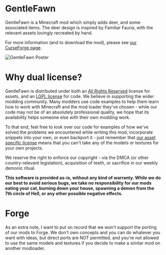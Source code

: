 # GentleFawn

GentleFawn is a Minecraft mod which simply adds deer, and some associated items. The deer design is inspired
by Familiar Fauna, with the relevant assets lovingly recreated by hand.

For more information (and to download the mod), please see 
[our CurseForge page](https://www.curseforge.com/minecraft/mc-mods/gentle-fawn).
 
![GentleFawn Poster](https://i.imgur.com/jwBvm9p.png)

# Why dual license?

GentleFawn is distributed under both an [All Rights Reserved](LICENSE.ASSETS.md) license for assets,
and an [LGPL license](LICENSE.CODE.md) for code.
We believe in supporting the wider modding community. Many modders use code examples 
to help them learn how to work with Minecraft and the mod loader they've chosen - 
while our code may not be of an absolutely professional quality, 
we hope that its availability helps someone else with their own modding work. 

To that end, feel free to look over our code for examples of how we've solved 
the problems we encountered while writing this mod, incorporate snippets into your own,
or even backport it - just remember that [our asset specific license](LICENSE.ASSETS.md) 
means that you can't take any of the models or textures for your own projects.

We reserve the right to enforce our copyright - via the DMCA (or other country-relevant legislation), 
acquisition of teeth, or sacrifice in our weekly demonic ritual.

**This software is provided as-is, without any kind of warranty. While we do our best to avoid serious bugs,
we take no responsibility for our mods eating your cat, burning down your house, spawning a demon from the 7th circle
of Hell, or any other possible negative effects.**

# Forge

As an extra note, I want to put on record that we won't support the porting of our mods to Forge.
We don't own concepts and you can do whatever you want with ideas, but direct ports are NOT 
permitted, and you're not allowed to use the same models and textures if you decide
to make a similar mod on another modloader.
